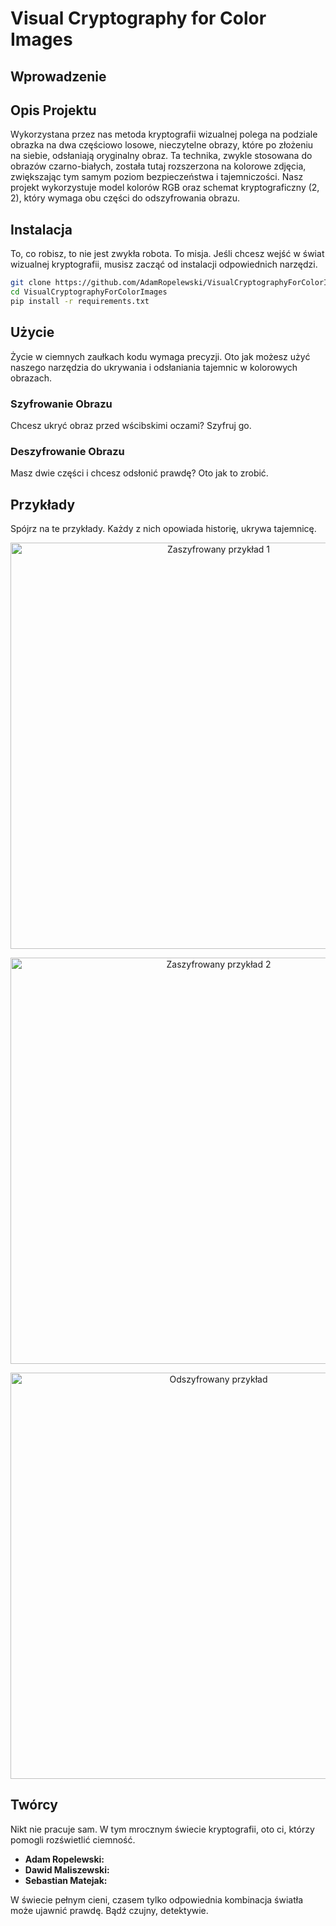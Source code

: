 # Visual Cryptography for Color Images

## Wprowadzenie



## Opis Projektu

Wykorzystana przez nas metoda kryptografii wizualnej polega na podziale obrazka na dwa częściowo losowe, nieczytelne obrazy, które po złożeniu na siebie, odsłaniają oryginalny obraz. Ta technika, zwykle stosowana do obrazów czarno-białych, została tutaj rozszerzona na kolorowe zdjęcia, zwiększając tym samym poziom bezpieczeństwa i tajemniczości. Nasz projekt wykorzystuje model kolorów RGB oraz schemat kryptograficzny (2, 2), który wymaga obu części do odszyfrowania obrazu.


## Instalacja

To, co robisz, to nie jest zwykła robota. To misja. Jeśli chcesz wejść w świat wizualnej kryptografii, musisz zacząć od instalacji odpowiednich narzędzi.

```sh
git clone https://github.com/AdamRopelewski/VisualCryptographyForColorImages.git
cd VisualCryptographyForColorImages
pip install -r requirements.txt
```

## Użycie

Życie w ciemnych zaułkach kodu wymaga precyzji. Oto jak możesz użyć naszego narzędzia do ukrywania i odsłaniania tajemnic w kolorowych obrazach.

### Szyfrowanie Obrazu

Chcesz ukryć obraz przed wścibskimi oczami? Szyfruj go.



### Deszyfrowanie Obrazu

Masz dwie części i chcesz odsłonić prawdę? Oto jak to zrobić.


## Przykłady

Spójrz na te przykłady. Każdy z nich opowiada historię, ukrywa tajemnicę.

<p align="center">
  <img src="./output/3_encoded_image_1.png" alt="Zaszyfrowany przykład 1" width="650">
</p>

<p align="center">
  <img src="./output/4_encoded_image_2.png" alt="Zaszyfrowany przykład 2" width="650">
</p>

<p align="center">
  <img src="./output/5_decoded_image.png" alt="Odszyfrowany przykład" width="650">
</p>

## Twórcy

Nikt nie pracuje sam. W tym mrocznym świecie kryptografii, oto ci, którzy pomogli rozświetlić ciemność.

* **Adam Ropelewski:** 
* **Dawid Maliszewski:** 
* **Sebastian Matejak:**


W świecie pełnym cieni, czasem tylko odpowiednia kombinacja światła może ujawnić prawdę. Bądź czujny, detektywie.